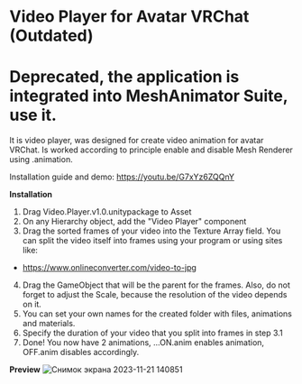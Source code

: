 # Video Player for Avatar VRChat (Outdated)
# Deprecated, the application is integrated into MeshAnimator Suite, use it.

 It is video player, was designed for create video animation for avatar VRChat. Is worked according to principle enable and disable Mesh Renderer using .animation.

Installation guide and demo: https://youtu.be/G7xYz6ZQQnY

**Installation** 
1. Drag Video.Player.v1.0.unitypackage to Asset
2. On any Hierarchy object, add the "Video Player" component
3. Drag the sorted frames of your video into the Texture Array field. You can split the video itself into frames using your program or using sites like:
- https://www.onlineconverter.com/video-to-jpg
4. Drag the GameObject that will be the parent for the frames. Also, do not forget to adjust the Scale, because the resolution of the video depends on it.
5. You can set your own names for the created folder with files, animations and materials.
6. Specify the duration of your video that you split into frames in step 3.1
7. Done! You now have 2 animations, ...ON.anim enables animation, OFF.anim disables accordingly.

**Preview**
![Снимок экрана 2023-11-21 140851](https://github.com/Dahus/Video-Player-for-Avatar-VRChat/assets/74374308/6603945a-ca10-4408-857f-3e12fa153f7a)
